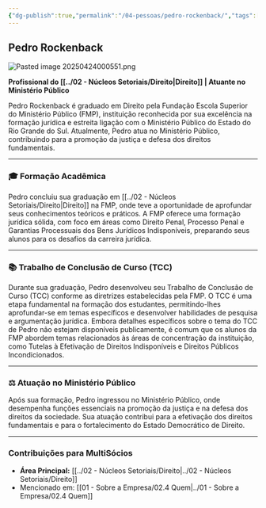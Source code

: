 ```yaml
---
{"dg-publish":true,"permalink":"/04-pessoas/pedro-rockenback/","tags":["person","profile","direito"]}
---
```


## Pedro Rockenback

![Pasted image 20250424000551.png](/img/user/Pasted%20image%2020250424000551.png)

**Profissional do [[../02 - Núcleos Setoriais/Direito\|Direito]] | Atuante no Ministério Público**

Pedro Rockenback é graduado em Direito pela Fundação Escola Superior do Ministério Público (FMP), instituição reconhecida por sua excelência na formação jurídica e estreita ligação com o Ministério Público do Estado do Rio Grande do Sul. Atualmente, Pedro atua no Ministério Público, contribuindo para a promoção da justiça e defesa dos direitos fundamentais.

---

### 🎓 Formação Acadêmica

Pedro concluiu sua graduação em [[../02 - Núcleos Setoriais/Direito\|Direito]] na FMP, onde teve a oportunidade de aprofundar seus conhecimentos teóricos e práticos. A FMP oferece uma formação jurídica sólida, com foco em áreas como Direito Penal, Processo Penal e Garantias Processuais dos Bens Jurídicos Indisponíveis, preparando seus alunos para os desafios da carreira jurídica.

---

### 📚 Trabalho de Conclusão de Curso (TCC)

Durante sua graduação, Pedro desenvolveu seu Trabalho de Conclusão de Curso (TCC) conforme as diretrizes estabelecidas pela FMP. O TCC é uma etapa fundamental na formação dos estudantes, permitindo-lhes aprofundar-se em temas específicos e desenvolver habilidades de pesquisa e argumentação jurídica. Embora detalhes específicos sobre o tema do TCC de Pedro não estejam disponíveis publicamente, é comum que os alunos da FMP abordem temas relacionados às áreas de concentração da instituição, como Tutelas à Efetivação de Direitos Indisponíveis e Direitos Públicos Incondicionados.

---

### ⚖️ Atuação no Ministério Público

Após sua formação, Pedro ingressou no Ministério Público, onde desempenha funções essenciais na promoção da justiça e na defesa dos direitos da sociedade. Sua atuação contribui para a efetivação dos direitos fundamentais e para o fortalecimento do Estado Democrático de Direito.

---

### Contribuições para MultiSócios
*   **Área Principal:** [[../02 - Núcleos Setoriais/Direito\|../02 - Núcleos Setoriais/Direito]]
*   Mencionado em: [[01 - Sobre a Empresa/02.4 Quem\|../01 - Sobre a Empresa/02.4 Quem]]